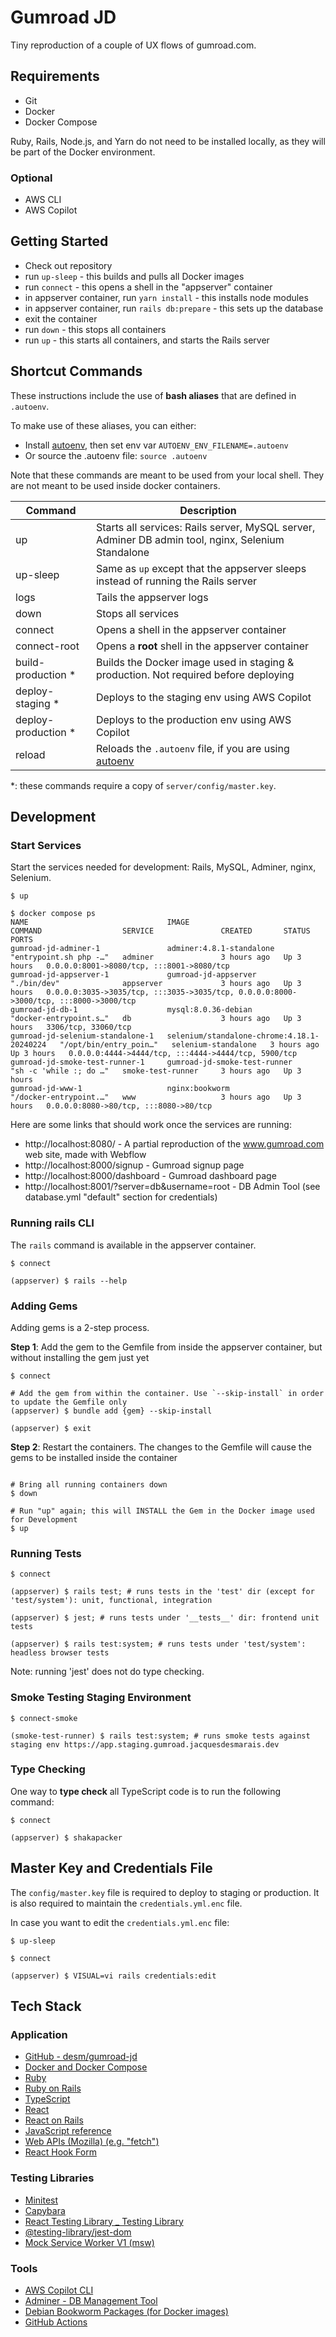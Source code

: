 # Gumroad JD

Tiny reproduction of a couple of UX flows of gumroad.com.

## Requirements

- Git
- Docker
- Docker Compose

Ruby, Rails, Node.js, and Yarn do not need to be installed locally, as they will be part of the Docker environment.

### Optional

- AWS CLI
- AWS Copilot

## Getting Started

- Check out repository
- run `up-sleep` - this builds and pulls all Docker images
- run `connect` - this opens a shell in the "appserver" container
- in appserver container, run `yarn install` - this installs node modules
- in appserver container, run `rails db:prepare` - this sets up the database
- exit the container
- run `down` - this stops all containers
- run `up` - this starts all containers, and starts the Rails server

## Shortcut Commands

These instructions include the use of **bash aliases** that are defined in `.autoenv`.

To make use of these aliases, you can either:

- Install [autoenv](https://github.com/hyperupcall/autoenv?tab=readme-ov-file#installation-automated), then set env var `AUTOENV_ENV_FILENAME=.autoenv`
- Or source the .autoenv file: `source .autoenv`

Note that these commands are meant to be used from your local shell.
They are not meant to be used inside docker containers.

| Command              | Description                                                                                                                               |
| -------------------- | ----------------------------------------------------------------------------------------------------------------------------------------- |
| up                   | Starts all services: Rails server, MySQL server, Adminer DB admin tool, nginx, Selenium Standalone                                        |
| up-sleep             | Same as `up` except that the appserver sleeps instead of running the Rails server                                                         |
| logs                 | Tails the appserver logs                                                                                                                  |
| down                 | Stops all services                                                                                                                        |
| connect              | Opens a shell in the appserver container                                                                                                  |
| connect-root         | Opens a **root** shell in the appserver container                                                                                         |
| build-production \*  | Builds the Docker image used in staging & production. Not required before deploying                                                       |
| deploy-staging \*    | Deploys to the staging env using AWS Copilot                                                                                              |
| deploy-production \* | Deploys to the production env using AWS Copilot                                                                                           |
| reload               | Reloads the `.autoenv` file, if you are using [autoenv](https://github.com/hyperupcall/autoenv?tab=readme-ov-file#installation-automated) |

\*: these commands require a copy of `server/config/master.key`.

## Development

### Start Services

Start the services needed for development: Rails, MySQL, Adminer, nginx, Selenium.

```shell
$ up

$ docker compose ps
NAME                               IMAGE                                        COMMAND                  SERVICE               CREATED       STATUS       PORTS
gumroad-jd-adminer-1               adminer:4.8.1-standalone                     "entrypoint.sh php -…"   adminer               3 hours ago   Up 3 hours   0.0.0.0:8001->8080/tcp, :::8001->8080/tcp
gumroad-jd-appserver-1             gumroad-jd-appserver                         "./bin/dev"              appserver             3 hours ago   Up 3 hours   0.0.0.0:3035->3035/tcp, :::3035->3035/tcp, 0.0.0.0:8000->3000/tcp, :::8000->3000/tcp
gumroad-jd-db-1                    mysql:8.0.36-debian                          "docker-entrypoint.s…"   db                    3 hours ago   Up 3 hours   3306/tcp, 33060/tcp
gumroad-jd-selenium-standalone-1   selenium/standalone-chrome:4.18.1-20240224   "/opt/bin/entry_poin…"   selenium-standalone   3 hours ago   Up 3 hours   0.0.0.0:4444->4444/tcp, :::4444->4444/tcp, 5900/tcp
gumroad-jd-smoke-test-runner-1     gumroad-jd-smoke-test-runner                 "sh -c 'while :; do …"   smoke-test-runner     3 hours ago   Up 3 hours
gumroad-jd-www-1                   nginx:bookworm                               "/docker-entrypoint.…"   www                   3 hours ago   Up 3 hours   0.0.0.0:8080->80/tcp, :::8080->80/tcp
```

Here are some links that should work once the services are running:

- http://localhost:8080/ - A partial reproduction of the www.gumroad.com web site, made with Webflow
- http://localhost:8000/signup - Gumroad signup page
- http://localhost:8000/dashboard - Gumroad dashboard page
- http://localhost:8001/?server=db&username=root - DB Admin Tool (see database.yml "default" section for credentials)

### Running rails CLI

The `rails` command is available in the appserver container.

```shell
$ connect

(appserver) $ rails --help
```

### Adding Gems

Adding gems is a 2-step process.

**Step 1**: Add the gem to the Gemfile from inside the appserver container, but without installing the gem just yet

```shell
$ connect

# Add the gem from within the container. Use `--skip-install` in order to update the Gemfile only
(appserver) $ bundle add {gem} --skip-install

(appserver) $ exit
```

**Step 2**: Restart the containers. The changes to the Gemfile will cause the gems to be installed inside the container

```shell

# Bring all running containers down
$ down

# Run "up" again; this will INSTALL the Gem in the Docker image used for Development
$ up
```

### Running Tests

```shell
$ connect

(appserver) $ rails test; # runs tests in the 'test' dir (except for 'test/system'): unit, functional, integration

(appserver) $ jest; # runs tests under '__tests__' dir: frontend unit tests

(appserver) $ rails test:system; # runs tests under 'test/system': headless browser tests
```

Note: running 'jest' does not do type checking.

### Smoke Testing Staging Environment

```shell
$ connect-smoke

(smoke-test-runner) $ rails test:system; # runs smoke tests against staging env https://app.staging.gumroad.jacquesdesmarais.dev
```

### Type Checking

One way to **type check** all TypeScript code is to run the following command:

```shell
$ connect

(appserver) $ shakapacker
```

## Master Key and Credentials File

The `config/master.key` file is required to deploy to staging or production.
It is also required to maintain the `credentials.yml.enc` file.

In case you want to edit the `credentials.yml.enc` file:

```shell
$ up-sleep

$ connect

(appserver) $ VISUAL=vi rails credentials:edit
```

## Tech Stack

### Application

- [GitHub - desm/gumroad-jd](https://github.com/desm/gumroad-jd)
- [Docker and Docker Compose](https://docs.docker.com/reference/)
- [Ruby](https://docs.ruby-lang.org/en/3.3/)
- [Ruby on Rails](https://guides.rubyonrails.org/)
- [TypeScript](https://www.typescriptlang.org/docs/handbook/intro.html)
- [React](https://react.dev/)
- [React on Rails](https://www.shakacode.com/react-on-rails/docs/)
- [JavaScript reference](https://developer.mozilla.org/en-US/docs/Web/JavaScript/Reference)
- [Web APIs (Mozilla) (e.g. "fetch")](https://developer.mozilla.org/en-US/docs/Web/API)
- [React Hook Form](https://react-hook-form.com/)

### Testing Libraries

- [Minitest](http://docs.seattlerb.org/minitest/)
- [Capybara](https://rubydoc.info/github/teamcapybara/capybara/master)
- [React Testing Library \_ Testing Library](https://testing-library.com/docs/react-testing-library/intro)
- [@testing-library/jest-dom](https://www.npmjs.com/package/@testing-library/jest-dom)
- [Mock Service Worker V1 (msw)](https://v1.mswjs.io/docs/)

### Tools

- [AWS Copilot CLI](https://aws.github.io/copilot-cli/docs/overview/)
- [Adminer - DB Management Tool](https://www.adminer.org/)
- [Debian Bookworm Packages (for Docker images)](https://packages.debian.org/bookworm/)
- [GitHub Actions](https://docs.github.com/en/actions/quickstart)
